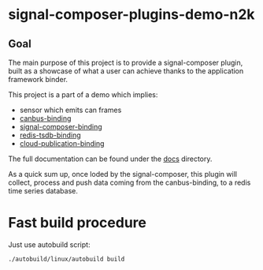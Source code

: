 # signal-composer-plugins-demo-n2k

## Goal

The main purpose of this project is to provide a signal-composer plugin, built as a showcase of what a user can achieve thanks to the application framework binder.

This project is a part of a demo which implies:
- sensor which emits can frames
- [canbus-binding](http://redpesk-doc-internal.lorient.iot/docs/en/master/apis-services/canbus/1-Architecture.html)
- [signal-composer-binding](http://redpesk-doc-internal.lorient.iot/docs/en/master/apis-services/signal-composer/part-1/1-Architecture)
- [redis-tsdb-binding](http://redpesk-doc-internal.lorient.iot/docs/en/master/apis-services/redis-tsdb-binding/part-1/1-Architecture)
- [cloud-publication-binding](http://redpesk-doc-internal.lorient.iot/docs/en/master/apis-services/redis-tsdb-binding/part-1/1-Architecture)

The full documentation can be found under the [docs](./docs/) directory.

As a quick sum up, once loded by the signal-composer, this plugin will collect, process and push data coming from the canbus-binding, to a redis time series database.

# Fast build procedure

Just use autobuild script:

```bash
./autobuild/linux/autobuild build
```
